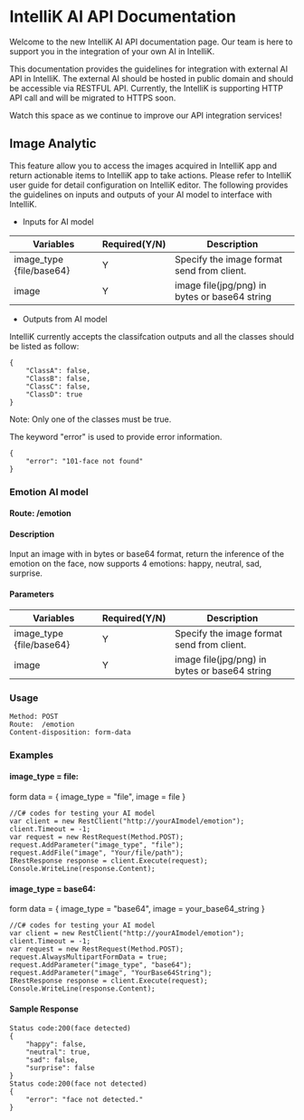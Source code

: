 # IntelliK AI API Documentation
Welcome to the new IntelliK AI API documentation page. Our team is here to support you in the integration of your own AI in IntelliK.

This documentation provides the guidelines for integration with external AI API in IntelliK. The external AI should be hosted in public domain and should be accessible via RESTFUL API. Currently, the IntelliK is supporting HTTP API call and will be migrated to HTTPS soon.

Watch this space as we continue to improve our API integration services!

## Image Analytic
This feature allow you to access the images acquired in IntelliK app and return actionable items to IntelliK app to take actions. Please refer to IntelliK user guide for detail configuration on IntelliK editor. The following provides the guidelines on inputs and outputs of your AI model to interface with IntelliK.

- Inputs for AI model

|  Variables  |Required(Y/N) | Description  |
|  ----       | ----|        ----  |
| image_type {file/base64} | Y| Specify the image format send from client. |
| image  |Y |image file(jpg/png) in bytes or base64 string |

- Outputs from AI model

IntelliK currently accepts the classifcation outputs and all the classes should be listed as follow:
```
{
    "ClassA": false,
    "ClassB": false,
    "ClassC": false,
    "ClassD": true
}
```
Note: Only one of the classes must be true.

The keyword "error" is used to provide error information.
```
{
    "error": "101-face not found"
}
```

### Emotion AI model
#### Route: /emotion
#### Description
Input an image with in bytes or base64 format, return the inference of the emotion on the face, now supports 4 emotions:
happy, neutral, sad, surprise.
#### Parameters

|  Variables  |Required(Y/N) | Description  |
|  ----       | ----|        ----  |
| image_type {file/base64} | Y| Specify the image format send from client. |
| image  |Y |image file(jpg/png) in bytes or base64 string |

### Usage
```
Method: POST
Route:  /emotion
Content-disposition: form-data
```
### Examples
#### image_type = file:
form data = {
    image_type = "file",
    image = file
}
```
//C# codes for testing your AI model
var client = new RestClient("http://yourAImodel/emotion");
client.Timeout = -1;
var request = new RestRequest(Method.POST);
request.AddParameter("image_type", "file");
request.AddFile("image", "Your/file/path");
IRestResponse response = client.Execute(request);
Console.WriteLine(response.Content);

```

#### image_type = base64:
form data = {
    image_type = "base64",
    image = your_base64_string
}
```
//C# codes for testing your AI model
var client = new RestClient("http://yourAImodel/emotion");
client.Timeout = -1;
var request = new RestRequest(Method.POST);
request.AlwaysMultipartFormData = true;
request.AddParameter("image_type", "base64");
request.AddParameter("image", "YourBase64String");
IRestResponse response = client.Execute(request);
Console.WriteLine(response.Content);

```

#### Sample Response
```
Status code:200(face detected)
{
    "happy": false,
    "neutral": true,
    "sad": false,
    "surprise": false
}
Status code:200(face not detected)
{
    "error": "face not detected."
}
```
